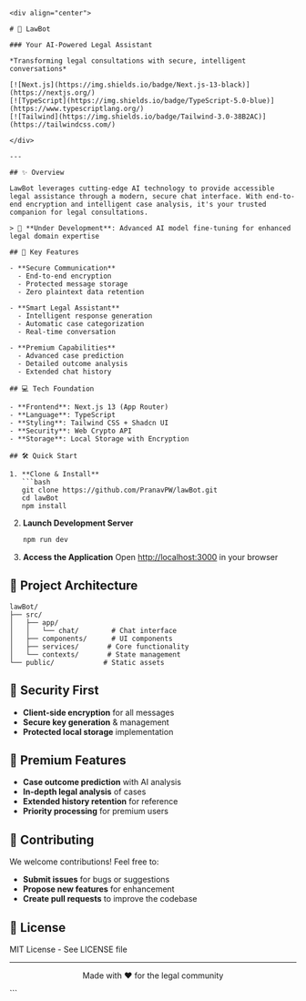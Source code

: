 ```markdown:e:\Ai ProjT1\LawBot\README.md
<div align="center">

# 🤖 LawBot

### Your AI-Powered Legal Assistant

*Transforming legal consultations with secure, intelligent conversations*

[![Next.js](https://img.shields.io/badge/Next.js-13-black)](https://nextjs.org/)
[![TypeScript](https://img.shields.io/badge/TypeScript-5.0-blue)](https://www.typescriptlang.org/)
[![Tailwind](https://img.shields.io/badge/Tailwind-3.0-38B2AC)](https://tailwindcss.com/)

</div>

---

## ✨ Overview

LawBot leverages cutting-edge AI technology to provide accessible legal assistance through a modern, secure chat interface. With end-to-end encryption and intelligent case analysis, it's your trusted companion for legal consultations.

> 🔄 **Under Development**: Advanced AI model fine-tuning for enhanced legal domain expertise

## 🚀 Key Features

- **Secure Communication**
  - End-to-end encryption
  - Protected message storage
  - Zero plaintext data retention

- **Smart Legal Assistant**
  - Intelligent response generation
  - Automatic case categorization
  - Real-time conversation

- **Premium Capabilities**
  - Advanced case prediction
  - Detailed outcome analysis
  - Extended chat history

## 💻 Tech Foundation

- **Frontend**: Next.js 13 (App Router)
- **Language**: TypeScript
- **Styling**: Tailwind CSS + Shadcn UI
- **Security**: Web Crypto API
- **Storage**: Local Storage with Encryption

## 🛠️ Quick Start

1. **Clone & Install**
   ```bash
   git clone https://github.com/PranavPW/lawBot.git
   cd lawBot
   npm install
   ```

2. **Launch Development Server**
   ```bash
   npm run dev
   ```

3. **Access the Application**
   Open [http://localhost:3000](http://localhost:3000) in your browser

## 📁 Project Architecture

```
lawBot/
├── src/
│   ├── app/
│   │   └── chat/        # Chat interface
│   ├── components/      # UI components
│   ├── services/       # Core functionality
│   └── contexts/       # State management
└── public/            # Static assets
```

## 🔐 Security First

- **Client-side encryption** for all messages
- **Secure key generation** & management
- **Protected local storage** implementation

## 🌟 Premium Features

- **Case outcome prediction** with AI analysis
- **In-depth legal analysis** of cases
- **Extended history retention** for reference
- **Priority processing** for premium users

## 🤝 Contributing

We welcome contributions! Feel free to:
- **Submit issues** for bugs or suggestions
- **Propose new features** for enhancement
- **Create pull requests** to improve the codebase

## 📜 License

MIT License - See LICENSE file

---

<div align="center">

Made with ❤️ for the legal community

</div>
```